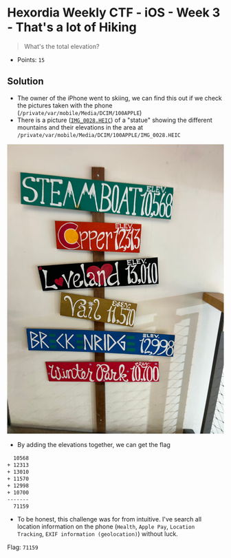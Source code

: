 # Hexordia Weekly CTF - iOS - Week 3 - That's a lot of Hiking

> What's the total elevation?

- Points: `15`

## Solution

- The owner of the iPhone went to skiing, we can find this out if we check the pictures taken with the phone (`/private/var/mobile/Media/DCIM/100APPLE`)
- There is a picture ([`IMG_0028.HEIC`](media/IMG_0028.HEIC)) of a "statue" showing the different mountains and their elevations in the area at `/private/var/mobile/Media/DCIM/100APPLE/IMG_0028.HEIC`

![Elevation of the mountains](media/IMG_0028.jpg)

- By adding the elevations together, we can get the flag

```
  10568
+ 12313
+ 13010
+ 11570
+ 12998
+ 10700
-------
  71159
```

- To be honest, this challenge was for from intuitive. I've search all location information on the phone (`Health`, `Apple Pay`, `Location Tracking`, `EXIF information (geolocation)`) without luck.

Flag: `71159`
